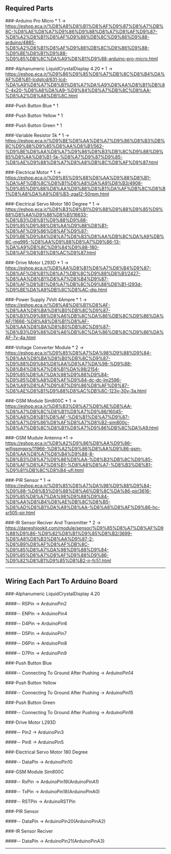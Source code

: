 ## Required Parts

###-Arduino Pro Micro * 1                                       -> https://eshop.eca.ir/%D8%A8%D8%B1%D8%AF%D9%87%D8%A7%DB%8C-%D8%AE%D8%A7%D9%86%D9%88%D8%A7%D8%AF%D9%87-%D8%A2%D8%B1%D8%AF%D9%88%DB%8C%D9%86%D9%88-arduino/4885-%D8%A2%D8%B1%D8%AF%D9%88%DB%8C%D9%86%D9%88-%D9%BE%D8%B1%D9%88-%D9%85%DB%8C%DA%A9%D8%B1%D9%88-arduino-pro-micro.html

###-Alphanumeric LiquidCrystalDisplay 4.20 * 1                  -> https://eshop.eca.ir/%D9%86%D9%85%D8%A7%DB%8C%D8%B4%DA%AF%D8%B1-lcdglcd/631-lcd-%DA%A9%D8%A7%D8%B1%D8%A7%DA%A9%D8%AA%D8%B1%DB%8C-4x20-%D8%A8%DA%A9-%D9%84%D8%A7%DB%8C%D8%AA-%D8%A2%D8%A8%DB%8C.html

###-Push Button Blue * 1                                         

###-Push Button Yellow * 1                                      

###-Push Button Green * 1                                       

###-Variable Resistor 5k * 1                                    -> https://eshop.eca.ir/%D9%BE%D8%AA%D8%A7%D9%86%D8%B3%DB%8C%D9%88%D9%85%D8%AA%D8%B1/562-%D9%BE%D8%AA%D8%A7%D9%86%D8%B3%DB%8C%D9%88%D9%85%D8%AA%D8%B1-5k-%D8%A7%D9%87%D9%85-%D8%AE%D9%88%D8%A7%D8%A8%DB%8C%D8%AF%D9%87.html

###-Electrical Motor * 1                                        -> https://eshop.eca.ir/%D9%85%D9%88%D8%AA%D9%88%D8%B1-%DA%AF%DB%8C%D8%B1%D8%A8%DA%A9%D8%B3/4908-%D9%85%D9%88%D8%AA%D9%88%D8%B1%DA%AF%DB%8C%D8%B1%D8%A8%DA%A9%D8%B3-zga12-50rpm.html

###-Electrical Servo Motor 180 Degree * 1                       -> https://eshop.eca.ir/%D8%B3%D8%B1%D9%88%D9%88%D9%85%D9%88%D8%AA%D9%88%D8%B1/16633-%D8%B3%D8%B1%D9%88%D9%88-%D9%85%D9%88%D8%AA%D9%88%D8%B1-%D8%AF%D9%86%D8%AF%D9%87-%D9%BE%D9%84%D8%A7%D8%B3%D8%AA%DB%8C%DA%A9%DB%8C-mg995-%D8%AA%D9%88%D8%A7%D9%86-13-%DA%A9%DB%8C%D9%84%D9%88-180-%D8%AF%D8%B1%D8%AC%D9%87.html

###-Drive Motor L293D * 1                                       -> https://eshop.eca.ir/%D8%AA%D8%B1%D8%A7%D8%B4%D9%87-%D8%AF%D8%B1%D8%A7%DB%8C%D9%88%D8%B1/2427-%D8%AA%D8%B1%D8%A7%D8%B4%D9%87-%D8%AF%D8%B1%D8%A7%DB%8C%D9%88%D8%B1-l293d-%D9%BE%DA%A9%DB%8C%D8%AC-dip.html

###-Power Supply 7Volt 4Ampre * 1                               -> https://eshop.eca.ir/%D8%A8%D8%B1%D8%AF-%D8%AA%D8%BA%D8%B0%DB%8C%D9%87-%D8%B3%D9%88%D8%A6%DB%8C%DA%86%DB%8C%D9%86%DA%AF/11666-%D8%A8%D8%B1%D8%AF-%D8%AA%D8%BA%D8%B0%DB%8C%D9%87-%D8%B3%D9%88%D8%A6%DB%8C%DA%86%DB%8C%D9%86%DA%AF-7v-4a.html

###-Voltage Converter Module * 2                                -> https://eshop.eca.ir/%D9%85%D8%A7%DA%98%D9%88%D9%84-%D8%AA%D8%BA%D8%B0%DB%8C%D9%87-%D9%88%D9%84%D8%AA%D8%A7%DA%98-%D9%88-%D8%B4%D8%A7%D8%B1%DA%98/2154-%D9%85%D8%A7%DA%98%D9%88%D9%84-%D9%85%D8%A8%D8%AF%D9%84-dc-dc-lm2596-%DA%A9%D8%A7%D9%87%D9%86%D8%AF%D9%87-%D8%AE%D8%B1%D9%88%D8%AC%DB%8C-123v-30v-3a.html

###-GSM Module Sim800C * 1                                      -> https://eshop.eca.ir/%D8%B3%D8%A7%D8%AE%D8%AA-%D8%A7%DB%8C%D8%B1%D8%A7%D9%86/16045-%D8%A8%D8%B1%D8%AF-%D8%B1%D8%A7%D9%87-%D8%A7%D9%86%D8%AF%D8%A7%D8%B2-sim800c-%D8%A7%DB%8C%D8%B1%D8%A7%D9%86%DB%8C%DA%A9.html

###-GSM Mudule Antenna *1                                       -> https://eshop.eca.ir/%D8%A2%D9%86%D8%AA%D9%86-wifigsmgprs/11966-%D8%A2%D9%86%D8%AA%D9%86-gsm-%D8%AA%D8%A7%D8%B4%D9%88-8-%D8%B3%D8%A7%D9%86%D8%AA-%D8%B3%DB%8C%D9%85-%D8%AF%D8%A7%D8%B1-%D8%A8%D8%A7-%D8%B3%D8%B1-%D9%81%DB%8C%D8%B4-ufl.html

###-PIR Sensor * 1                                              -> https://eshop.eca.ir/%D9%85%D8%A7%DA%98%D9%88%D9%84-%D9%88-%D8%B3%D9%88%D8%A6%DB%8C%DA%86-pir/3616-%D9%85%D8%A7%DA%98%D9%88%D9%84-%D8%AA%D8%B4%D8%AE%DB%8C%D8%B5-%D8%AD%D8%B1%DA%A9%D8%AA-%D8%A8%D8%AF%D9%86-hc-sr505-pir.html

###-IR Sensor Reciver And Transmitter * 2                       -> https://daneshjookit.com/module/sensor/%D9%85%D8%A7%D8%AF%D9%88%D9%86-%D9%82%D8%B1%D9%85%D8%B2/3699-%D8%A8%D8%B3%D8%AA%D9%87-2-%D8%B9%D8%AF%D8%AF%DB%8C-%D9%85%D8%A7%DA%98%D9%88%D9%84-%D9%85%D8%A7%D8%AF%D9%88%D9%86-%D9%82%D8%B1%D9%85%D8%B2-ir-fc51.html

---

## Wiring Each Part To Arduino Board


###-Alphanumeric LiquidCrystalDisplay 4.20

####-- RSPin    ->    ArduinoPin2

####-- ENPin    ->    ArduinoPin4

####-- D4Pin    ->    ArduinoPin6

####-- D5Pin    ->    ArduinoPin7

####-- D6Pin    ->    ArduinoPin8

####-- D7Pin    ->    ArduinoPin9

###-Push Button Blue

####-- Connecting To Ground After Pushing    ->    ArduinoPin14

###-Push Button Yellow

####-- Connecting To Ground After Pushing    ->    ArduinoPin15

###-Push Button Green

####-- Connecting To Ground After Pushing    ->    ArduinoPin16

###-Drive Motor L293D

####-- Pin2    ->    ArduinoPin3

####-- Pin6    ->    ArduinoPin5

###-Electrical Servo Motor 180 Degree

####-- DataPin    ->    ArduinoPin10

###-GSM Module Sim800C

####-- RxPin    ->    ArduinoPin19(ArduinoPinA1)

####-- TxPin    ->    ArduinoPin18(ArduinoPinA0)

####-- RSTPin   ->    ArduinoRSTPin


###-PIR Sensor

####-- DataPin    ->    ArduinoPin20(ArduinoPinA2)

###-IR Sensor Reciver

####-- DataPin    ->    ArduinoPin21(ArduinoPinA3)

---